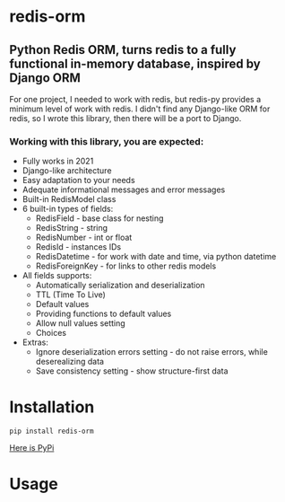# redis-orm

## **Python Redis ORM, turns redis to a fully functional in-memory database, inspired by Django ORM**

For one project, I needed to work with redis, but redis-py provides a minimum level of work with redis. I didn't find any Django-like ORM for redis, so I wrote this library, then there will be a port to Django.

### Working with this library, you are expected:

- Fully works in 2021
- Django-like architecture
- Easy adaptation to your needs
- Adequate informational messages and error messages
- Built-in RedisModel class
- 6 built-in types of fields:
    - RedisField - base class for nesting
    - RedisString - string
    - RedisNumber - int or float
    - RedisId - instances IDs
    - RedisDatetime - for work with date and time, via python datetime
    - RedisForeignKey - for links to other redis models
- All fields supports:
    - Automatically serialization and deserialization
    - TTL (Time To Live)
    - Default values
    - Providing functions to default values
    - Allow null values setting
    - Choices
- Extras:
    - Ignore deserialization errors setting - do not raise errors, while deserealizing data
    - Save consistency setting - show structure-first data


# Installation
`pip install redis-orm`

[Here is PyPi](https://pypi.org/project/redis-orm/)


# Usage
